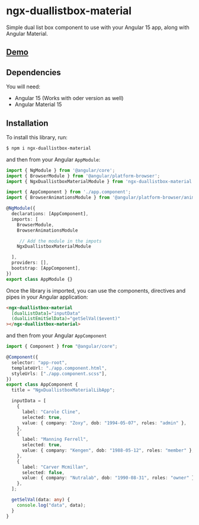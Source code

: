# ngx-duallistbox-material

Simple dual list box component to use with your Angular 15 app, along with Angular Material.

## [Demo](#)

## Dependencies

You will need:

- Angular 15 (Works with oder version as well)
- Angular Material 15

## Installation

To install this library, run:

```bash
$ npm i ngx-duallistbox-material
```

and then from your Angular `AppModule`:

```typescript
import { NgModule } from '@angular/core';
import { BrowserModule } from '@angular/platform-browser';
import { NgxDuallistboxMaterialModule } from 'ngx-duallistbox-material';

import { AppComponent } from './app.component';
import { BrowserAnimationsModule } from '@angular/platform-browser/animations';

@NgModule({
  declarations: [AppComponent],
  imports: [
    BrowserModule,
    BrowserAnimationsModule

     // Add the module in the impots
    NgxDuallistboxMaterialModule

  ],
  providers: [],
  bootstrap: [AppComponent],
})
export class AppModule {}

```

Once the library is imported, you can use the components, directives and pipes in your Angular application:

```html
<ngx-duallistbox-material
  [dualListData]="inputData"
  (dualListEmitSelData)="getSelVal($event)"
></ngx-duallistbox-material>
```

and then from your Angular `AppComponent`

```typescript
import { Component } from "@angular/core";

@Component({
  selector: "app-root",
  templateUrl: "./app.component.html",
  styleUrls: ["./app.component.scss"],
})
export class AppComponent {
  title = "NgxDuallistboxMaterialLibApp";

  inputData = [
    {
      label: "Carole Cline",
      selected: true,
      value: { company: "Zoxy", dob: "1994-05-07", roles: "admin" },
    },
    {
      label: "Manning Ferrell",
      selected: true,
      value: { company: "Kengen", dob: "1988-05-12", roles: "member" },
    },
    {
      label: "Carver Mcmillan",
      selected: false,
      value: { company: "Nutralab", dob: "1990-08-31", roles: "owner" },
    },
  ];

  getSelVal(data: any) {
    console.log("data", data);
  }
}
```
